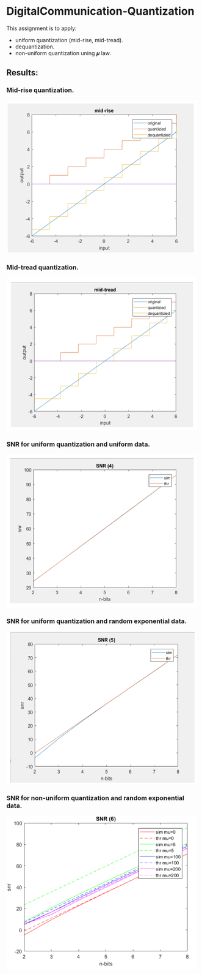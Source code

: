# DigitalCommunication-Quantization

This assignment is to apply:
- uniform quantization (mid-rise, mid-tread).
- dequantization.
- non-uniform quantization uning 𝝁 law.

## Results:
### Mid-rise quantization.
<img src="figures/Screenshot%202023-06-13%20190744.png" alt="Image description" width="500" height="400"/>


### Mid-tread quantization.
<img src="figures/Screenshot%202023-06-13%20190731.png" alt="Image description" width="500" height="400"/>


### SNR for uniform quantization and uniform data.
<img src="figures/Screenshot%202023-06-13%20190716.png" alt="Image description" width="500" height="400"/>


### SNR for uniform quantization and random exponential data.
<img src="figures/Screenshot%202023-06-13%20190700.png" alt="Image description" width="500" height="400"/>


### SNR for non-uniform quantization and random exponential data.
<img src="figures/Screenshot%202023-06-13%20190636.png" alt="Image description" width="500" height="400"/>





